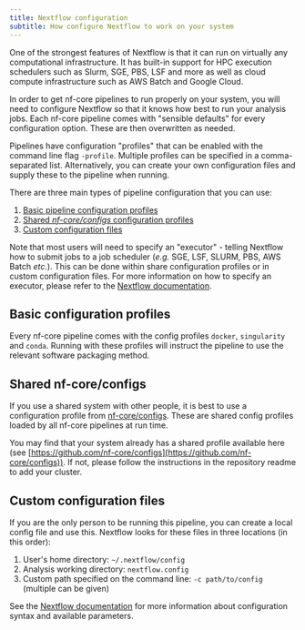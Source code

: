 ```yaml
---
title: Nextflow configuration
subtitle: How configure Nextflow to work on your system
---
```


One of the strongest features of Nextflow is that it can run on virtually any computational infrastructure.
It has built-in support for HPC execution schedulers such as Slurm, SGE, PBS, LSF and more as well as cloud compute infrastructure such as AWS Batch and Google Cloud.

In order to get nf-core pipelines to run properly on your system, you will need to configure Nextflow so that it knows how best to run your analysis jobs.
Each nf-core pipeline comes with "sensible defaults" for every configuration option. These are then overwritten as needed.

Pipelines have configuration "profiles" that can be enabled with the command line flag `-profile`. Multiple profiles can be specified in a comma-separated list.
Alternatively, you can create your own configuration files and supply these to the pipeline when running.

There are three main types of pipeline configuration that you can use:

1. [Basic pipeline configuration profiles](#basic-configuration-profiles)
2. [Shared _nf-core/configs_ configuration profiles](#shared-nf-core-configs)
3. [Custom configuration files](#custom-configuration-files)

Note that most users will need to specify an "executor" - telling Nextflow how to submit jobs to a job scheduler (_e.g._ SGE, LSF, SLURM, PBS, AWS Batch _etc._).
This can be done within share configuration profiles or in custom configuration files.
For more information on how to specify an executor, please refer to the [Nextflow documentation](https://www.nextflow.io/docs/latest/executor.html#executor-page).

## Basic configuration profiles

Every nf-core pipeline comes with the config profiles `docker`, `singularity` and `conda`.
Running with these profiles will instruct the pipeline to use the relevant software packaging method.

## Shared nf-core/configs

If you use a shared system with other people, it is best to use a configuration profile from [nf-core/configs](https://github.com/nf-core/configs).
These are shared config profiles loaded by all nf-core pipelines at run time.

You may find that your system already has a shared profile available here (see [https://github.com/nf-core/configs](https://github.com/nf-core/configs)).
If not, please follow the instructions in the repository readme to add your cluster.

## Custom configuration files

If you are the only person to be running this pipeline, you can create a local config file and use this.
Nextflow looks for these files in three locations (in this order):

1. User's home directory: `~/.nextflow/config`
2. Analysis working directory: `nextflow.config`
3. Custom path specified on the command line: `-c path/to/config` (multiple can be given)

See the [Nextflow documentation](https://www.nextflow.io/docs/latest/config.html) for more information about configuration syntax and available parameters.
